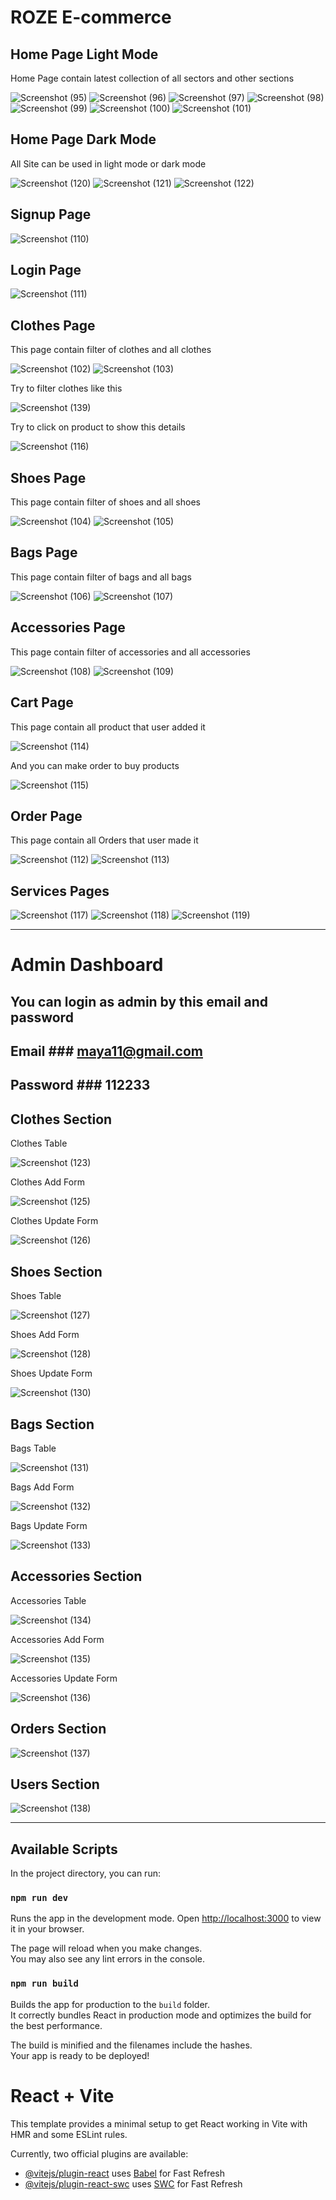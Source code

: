 # ROZE E-commerce


## Home Page Light Mode

Home Page contain latest collection of all sectors and other sections

![Screenshot (95)](https://github.com/zainab224498/ROZE-e-commerce/assets/167907666/a9393dfc-24e9-4a6e-b601-c5cc829199d4)
![Screenshot (96)](https://github.com/zainab224498/ROZE-e-commerce/assets/167907666/b58d7ab0-4bc5-438e-997e-808e2f212db9)
![Screenshot (97)](https://github.com/zainab224498/ROZE-e-commerce/assets/167907666/f6865690-1274-4194-bde0-c14a0a951b5e)
![Screenshot (98)](https://github.com/zainab224498/ROZE-e-commerce/assets/167907666/cf034b44-1fb7-48df-9428-58df38846eef)
![Screenshot (99)](https://github.com/zainab224498/ROZE-e-commerce/assets/167907666/682c8a1b-0bc5-447e-a1a3-d792ad975621)
![Screenshot (100)](https://github.com/zainab224498/ROZE-e-commerce/assets/167907666/0c01668a-85de-4936-8177-54e20cec2813)
![Screenshot (101)](https://github.com/zainab224498/ROZE-e-commerce/assets/167907666/38688b7d-3242-4ee6-8792-d9332fcbf9ce)

## Home Page Dark Mode

All Site can be used in light mode or dark mode

![Screenshot (120)](https://github.com/zainab224498/ROZE-e-commerce/assets/167907666/69b64679-bb0e-4587-8db3-27e6c9546a89)
![Screenshot (121)](https://github.com/zainab224498/ROZE-e-commerce/assets/167907666/b284f61d-d104-4995-a3a8-64f9d59a5029)
![Screenshot (122)](https://github.com/zainab224498/ROZE-e-commerce/assets/167907666/b1083a49-1900-4c76-a18f-3fb2ffa1f92f)


## Signup Page 

![Screenshot (110)](https://github.com/zainab224498/ROZE-e-commerce/assets/167907666/1036f461-67d5-4616-96b5-44076aedf717)


## Login Page 

![Screenshot (111)](https://github.com/zainab224498/ROZE-e-commerce/assets/167907666/99541f70-10e4-45db-b507-1bd8ef583ccf)


## Clothes Page 

This page contain filter of clothes and all clothes

![Screenshot (102)](https://github.com/zainab224498/ROZE-e-commerce/assets/167907666/ba1a3de9-852d-47f3-afd3-8ef8b4d2a103)
![Screenshot (103)](https://github.com/zainab224498/ROZE-e-commerce/assets/167907666/60eb4111-32e2-4166-b88f-2602ebce89cc)

Try to filter clothes like this 

![Screenshot (139)](https://github.com/zainab224498/ROZE-e-commerce/assets/167907666/25619f72-676d-433e-aa66-e93227fc6e03)

Try to click on product to show this details

![Screenshot (116)](https://github.com/zainab224498/ROZE-e-commerce/assets/167907666/16e568f8-3ad0-4e12-bb03-2d4bc496b80b)


## Shoes Page 

This page contain filter of shoes and all shoes

![Screenshot (104)](https://github.com/zainab224498/ROZE-e-commerce/assets/167907666/9af6b625-2d72-4b0c-b873-5ea1420713d9)
![Screenshot (105)](https://github.com/zainab224498/ROZE-e-commerce/assets/167907666/28e1c93a-4ce6-4106-b890-ce369ebb7339)

## Bags Page 

This page contain filter of bags and all bags

![Screenshot (106)](https://github.com/zainab224498/ROZE-e-commerce/assets/167907666/36b22ad2-f06c-48cb-ac8d-1947030aa538)
![Screenshot (107)](https://github.com/zainab224498/ROZE-e-commerce/assets/167907666/97d517bb-d3d0-4244-87dc-8df2842f85a2)

## Accessories Page 

This page contain filter of accessories and all accessories

![Screenshot (108)](https://github.com/zainab224498/ROZE-e-commerce/assets/167907666/0f7a557a-b9e2-4c06-a3e6-f50ab62e2be8)
![Screenshot (109)](https://github.com/zainab224498/ROZE-e-commerce/assets/167907666/15d44bfd-3334-4e58-9c9d-3422447107fb)

## Cart Page 

This page contain all product that user added it 

![Screenshot (114)](https://github.com/zainab224498/ROZE-e-commerce/assets/167907666/0fa60999-bebf-4b0e-8ee4-ff704b9355b0)

And you can make order to buy products

![Screenshot (115)](https://github.com/zainab224498/ROZE-e-commerce/assets/167907666/258243c8-27eb-46a5-b96e-a315f9252c7a)


## Order Page 

This page contain all Orders that user made it

![Screenshot (112)](https://github.com/zainab224498/ROZE-e-commerce/assets/167907666/851c9295-5552-45c1-aa11-201dcda36c8d)
![Screenshot (113)](https://github.com/zainab224498/ROZE-e-commerce/assets/167907666/b3d2e5be-dd0b-469c-869a-bafc791bd5a8)


## Services Pages

![Screenshot (117)](https://github.com/zainab224498/ROZE-e-commerce/assets/167907666/aa576253-44ea-4d07-abc8-dffcec43fa50)
![Screenshot (118)](https://github.com/zainab224498/ROZE-e-commerce/assets/167907666/717ec742-9ac3-4ea0-a332-e68e2fb05abe)
![Screenshot (119)](https://github.com/zainab224498/ROZE-e-commerce/assets/167907666/da5435fe-1d76-4f24-b3e1-c8126415ef2c)


***

# Admin Dashboard 

## You can login as admin by this email and password 
## Email ### maya11@gmail.com
## Password ### 112233

## Clothes Section

Clothes Table

![Screenshot (123)](https://github.com/zainab224498/ROZE-e-commerce/assets/167907666/7b8de126-0df5-4d2d-b9f4-b4f9ee590533)

Clothes Add Form 

![Screenshot (125)](https://github.com/zainab224498/ROZE-e-commerce/assets/167907666/25426518-245b-4db4-9744-4030c3de67ff)

Clothes Update Form

![Screenshot (126)](https://github.com/zainab224498/ROZE-e-commerce/assets/167907666/62df657d-e535-4ad5-8188-3d29f167e4f2)



## Shoes Section

Shoes Table

![Screenshot (127)](https://github.com/zainab224498/ROZE-e-commerce/assets/167907666/e01a4602-1e85-462a-9e73-8c7b328ce6b5)


Shoes Add Form 

![Screenshot (128)](https://github.com/zainab224498/ROZE-e-commerce/assets/167907666/4c07e2a1-d8ce-4f8e-947b-89e662316a96)


Shoes Update Form

![Screenshot (130)](https://github.com/zainab224498/ROZE-e-commerce/assets/167907666/a7f93033-9217-4459-b952-4adf7c380e16)



## Bags Section

Bags Table

![Screenshot (131)](https://github.com/zainab224498/ROZE-e-commerce/assets/167907666/e4e7cb02-9e32-4553-b80c-53d1a2ca2635)


Bags Add Form 

![Screenshot (132)](https://github.com/zainab224498/ROZE-e-commerce/assets/167907666/599dc4e1-c0dd-4d19-a676-124eb1ed20b0)


Bags Update Form

![Screenshot (133)](https://github.com/zainab224498/ROZE-e-commerce/assets/167907666/9d8585e8-07ed-4c03-8f57-aaf1f32124c4)


## Accessories Section

Accessories Table

![Screenshot (134)](https://github.com/zainab224498/ROZE-e-commerce/assets/167907666/73e5aef8-4f6e-4528-a20a-04c3823ab06f)



Accessories Add Form 

![Screenshot (135)](https://github.com/zainab224498/ROZE-e-commerce/assets/167907666/2f22b26a-0cc0-4222-b27b-b25851d1ecc1)


Accessories Update Form

![Screenshot (136)](https://github.com/zainab224498/ROZE-e-commerce/assets/167907666/2b921be7-1229-4164-bf11-dc34577636cc)

## Orders Section

![Screenshot (137)](https://github.com/zainab224498/ROZE-e-commerce/assets/167907666/4a9d6669-e7ae-43b6-af27-925f3142ac15)


## Users Section

![Screenshot (138)](https://github.com/zainab224498/ROZE-e-commerce/assets/167907666/9c4fd02f-79ef-45b8-b81d-6e552804aa4a)


***

## Available Scripts

In the project directory, you can run:

### `npm run dev`

Runs the app in the development mode.
Open [http://localhost:3000](http://localhost:3000) to view it in your browser.


The page will reload when you make changes.\
You may also see any lint errors in the console.



### `npm run build`

Builds the app for production to the `build` folder.\
It correctly bundles React in production mode and optimizes the build for the best performance.

The build is minified and the filenames include the hashes.\
Your app is ready to be deployed!






















# React + Vite

This template provides a minimal setup to get React working in Vite with HMR and some ESLint rules.

Currently, two official plugins are available:

- [@vitejs/plugin-react](https://github.com/vitejs/vite-plugin-react/blob/main/packages/plugin-react/README.md) uses [Babel](https://babeljs.io/) for Fast Refresh
- [@vitejs/plugin-react-swc](https://github.com/vitejs/vite-plugin-react-swc) uses [SWC](https://swc.rs/) for Fast Refresh

